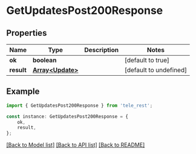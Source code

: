 # GetUpdatesPost200Response


## Properties

Name | Type | Description | Notes
------------ | ------------- | ------------- | -------------
**ok** | **boolean** |  | [default to true]
**result** | [**Array&lt;Update&gt;**](Update.md) |  | [default to undefined]

## Example

```typescript
import { GetUpdatesPost200Response } from 'tele_rest';

const instance: GetUpdatesPost200Response = {
    ok,
    result,
};
```

[[Back to Model list]](../README.md#documentation-for-models) [[Back to API list]](../README.md#documentation-for-api-endpoints) [[Back to README]](../README.md)
